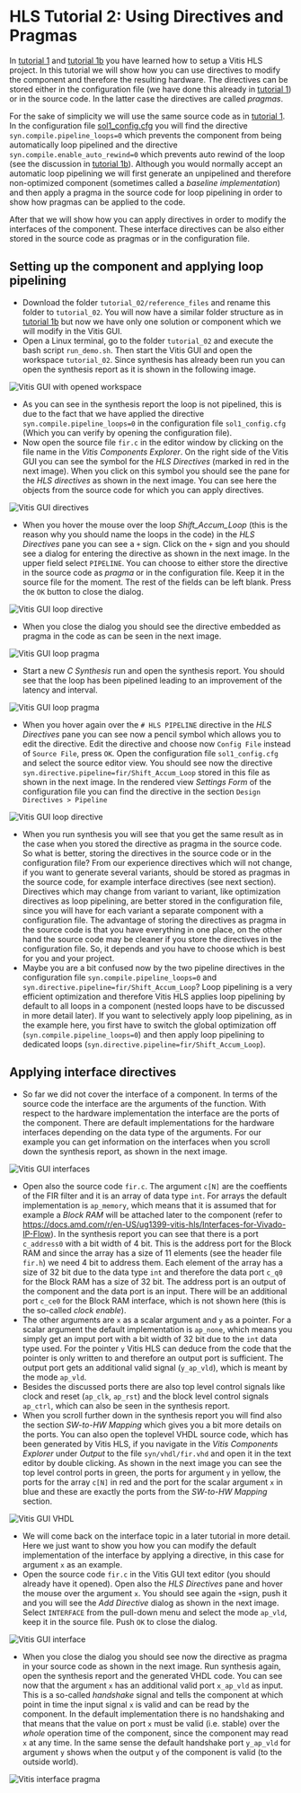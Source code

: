 # HLS Tutorial 2: Using Directives and Pragmas

In [tutorial 1](../tutorial_01/tutorial_01.md) and [tutorial 1b](../tutorial_01/tutorial_01_b.md) you have learned how to setup a Vitis HLS project. In this tutorial we will show how you can use directives to modify the component and therefore the resulting hardware. The directives can be stored either in the configuration file (we have done this already in [tutorial 1](../tutorial_01/tutorial_01.md)) or in the source code. In the latter case the directives are called _pragmas_.

For the sake of simplicity we will use the same source code as in [tutorial 1](../tutorial_01/tutorial_01.md). In the configuration file [sol1_config.cfg](../tutorial_02/reference_files/sol1/sol1_config.cfg) you will find the directive `syn.compile.pipeline_loops=0` which prevents the component from being automatically loop pipelined and the directive `syn.compile.enable_auto_rewind=0` which prevents auto rewind of the loop (see the discussion in [tutorial 1b](../tutorial_01/tutorial_01_b.md)). Although you would normally accept an automatic loop pipelining we will first generate an unpipelined and therefore non-optimized component (sometimes called a _baseline implementation_) and then apply a pragma in the source code for loop pipelining in order to show how pragmas can be applied to the code. 

After that we will show how you can apply directives in order to modify the interfaces of the component. These interface directives can be also either stored in the source code as pragmas or in the configuration file.

## Setting up the component and applying loop pipelining
* Download the folder `tutorial_02/reference_files` and rename this folder to `tutorial_02`. You will now have a similar folder structure as in [tutorial 1b](../tutorial_01/tutorial_01_b.md) but now we have only one solution or component which we will modify in the Vitis GUI. 
* Open a Linux terminal, go to the folder `tutorial_02` and execute the bash script `run_demo.sh`. Then start the Vitis GUI and open the workspace `tutorial_02`. Since synthesis has already been run you can open the synthesis report as it is shown in the following image.

![Vitis GUI with opened workspace](images/hls_50.png)

* As you can see in the synthesis report the loop is not pipelined, this is due to the fact that we have applied the directive `syn.compile.pipeline_loops=0` in the configuration file `sol1_config.cfg` (Which you can verify by opening the configuration file).
* Now open the source file `fir.c` in the editor window by clicking on the file name in the _Vitis Components Explorer_. On the right side of the Vitis GUI you can see the symbol for the _HLS Directives_ (marked in red in the next image). When you click on this symbol you should see the pane for the _HLS directives_ as shown in the next image. You can see here the objects from the source code for which you can apply directives. 

![Vitis GUI directives](images/hls_51.png)

* When you hover the mouse over the loop _Shift_Accum_Loop_ (this is the reason why you should name the loops in the code) in the _HLS Directives_ pane you can see a `+` sign. Click on the `+` sign and you should see a dialog for entering the directive as shown in the next image. In the upper field select `PIPELINE`. You can choose to either store the directive in the source code as _pragma_ or in the configuration file. Keep it in the source file for the moment. The rest of the fields can be left blank. Press the `OK` button to close the dialog.

![Vitis GUI loop directive](images/hls_52.png)

* When you close the dialog you should see the directive embedded as pragma in the code as can be seen in the next image.

![Vitis GUI loop pragma](images/hls_53.png)

* Start a new _C Synthesis_ run and open the synthesis report. You should see that the loop has been pipelined leading to an improvement of the latency and interval.

![Vitis GUI loop pragma](images/hls_54.png)

* When you hover again over the `# HLS PIPELINE` directive in the _HLS Directives_ pane you can see now a pencil symbol which allows you to edit the directive. Edit the directive and choose now `Config File` instead of `Source File`, press `OK`. Open the configuration file `sol1_config.cfg` and select the source editor view. You should see now the directive `syn.directive.pipeline=fir/Shift_Accum_Loop` stored in this file as shown in the next image. In the rendered view _Settings Form_ of the configuration file you can find the directive in the section `Design Directives > Pipeline`

![Vitis GUI loop directive](images/hls_55.png)

* When you run synthesis you will see that you get the same result as in the case when you stored the directive as pragma in the source code. So what is better, storing the directives in the source code or in the configuration file? From our experience directives which will not change, if you want to generate several variants, should be stored as pragmas in the source code, for example interface directives (see next section). Directives which may change from variant to variant, like optimization directives as loop pipelining, are better stored in the configuration file, since you will have for each variant a separate component with a configuration file. The advantage of storing the directives as pragma in the source code is that you have everything in one place, on the other hand the source code may be cleaner if you store the directives in the configuration file. So, it depends and you have to choose which is best for you and your project.
* Maybe you are a bit confused now by the two pipeline directives in the configuration file `syn.compile.pipeline_loops=0` and `syn.directive.pipeline=fir/Shift_Accum_Loop`? Loop pipelining is a very efficient optimization and therefore Vitis HLS applies loop pipelining by default to all loops in a component (nested loops have to be discussed in more detail later). If you want to selectively apply loop pipelining, as in the example here, you first have to switch the global optimization off (`syn.compile.pipeline_loops=0`) and then apply loop pipelining to dedicated loops (`syn.directive.pipeline=fir/Shift_Accum_Loop`). 


## Applying interface directives
* So far we did not cover the interface of a component. In terms of the source code the interface are the arguments of the function. With respect to the hardware implementation the interface are the ports of the component. There are default implementations for the hardware interfaces depending on the data type of the arguments. For our example you can get information on the interfaces when you scroll down the synthesis report, as shown in the next image.

![Vitis GUI interfaces](images/hls_56.png)

* Open also the source code `fir.c`. The argument `c[N]` are the coeffients of the FIR filter and it is an array of data type `int`. For arrays the default implementation is `ap_memory`, which means that it is assumed that for example a _Block RAM_ will be attached later to the component (refer to https://docs.amd.com/r/en-US/ug1399-vitis-hls/Interfaces-for-Vivado-IP-Flow). In the synthesis report you can see that there is a port `c_address0` with a bit width of 4 bit. This is the address port for the Block RAM and since the array has a size of 11 elements (see the header file `fir.h`) we need 4 bit to address them. Each element of the array has a size of 32 bit due to the data type `int` and therefore the data port `c_q0` for the Block RAM has a size of 32 bit. The address port is an output of the component and the data port is an input. There will be an additional port `c_ce0` for the Block RAM interface, which is not shown here (this is the so-called _clock enable_). 
* The other arguments are `x` as a scalar argument and `y` as a pointer. For a scalar argument the default implementation is `ap_none`, which means you simply get an imput port with a bit width of 32 bit due to the `int` data type used. For the pointer `y` Vitis HLS can deduce from the code that the pointer is only written to and therefore an output port is sufficient. The output port gets an additional valid signal (`y_ap_vld`), which is meant by the mode `ap_vld`.
* Besides the discussed ports there are also top level control signals like clock and reset (`ap_clk`, `ap_rst`) and the block level control signals `ap_ctrl`, which can also be seen in the synthesis report. 
* When you scroll further down in the synthesis report you will find also the section _SW-to-HW Mapping_ which gives you a bit more details on the ports. You can also open the toplevel VHDL source code, which has been generated by Vitis HLS, if you navigate in the _Vitis Components Explorer_ under _Output_ to the file `syn/vhdl/fir.vhd` and open it in the text editor by double clicking. As shown in the next image you can see the top level control ports in green, the ports for argument `y` in yellow, the ports for the array `c[N]` in red and the port for the scalar argument `x` in blue and these are exactly the ports from the _SW-to-HW Mapping_ section.

![Vitis GUI VHDL](images/hls_57.png)

* We will come back on the interface topic in a later tutorial in more detail. Here we just want to show you how you can modify the default implementation of the interface by applying a directive, in this case for argument `x` as an example. 
* Open the source code `fir.c` in the Vitis GUI text editor (you should already have it opened). Open also the _HLS Directives_ pane and hover the mouse over the argument `x`. You should see again the `+`sign, push it and you will see the _Add Directive_ dialog as shown in the next image. Select `INTERFACE` from the pull-down menu and select the mode `ap_vld`, keep it in the source file. Push `OK` to close the dialog.  

![Vitis GUI interface](images/hls_58.png)

* When you close the dialog you should see now the directive as pragma in your source code as shown in the next image. Run synthesis again, open the synthesis report and the generated VHDL code. You can see now that the argument `x` has an additional valid port `x_ap_vld` as input. This is a so-called _handshake_ signal and tells the component at which point in time the input signal `x` is valid and can be read by the component. In the default implementation there is no handshaking and that means that the value on port `x` must be valid (i.e. stable) over the _whole_ operation time of the component, since the component may read `x` at any time. In the same sense the default handshake port `y_ap_vld` for argument `y` shows when the output `y` of the component is valid (to the outside world).

![Vitis interface pragma](images/hls_59.png)
